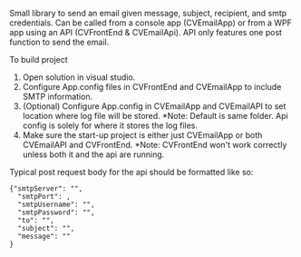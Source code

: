Small library to send an email given message, subject, recipient, and smtp credentials. Can be called from a console app (CVEmailApp) or from a WPF app using an API (CVFrontEnd & CVEmailApi). API only features one post function to send the email.


To build project
  1. Open solution in visual studio.
  2. Configure App.config files in CVFrontEnd and CVEmailApp to include SMTP information.
  3. (Optional) Configure App.config in CVEmailApp and CVEmailAPI to set location where log file will be stored. 
    *Note: Default is same folder. Api config is solely for where it stores the log files.
  4. Make sure the start-up project is either just CVEmailApp or both CVEmailAPI and CVFrontEnd.
    *Note: CVFrontEnd won't work correctly unless both it and the api are running.

Typical post request body for the api should be formatted like so:
```
{"smtpServer": "",
  "smtpPort": ,
  "smtpUsername": "",
  "smtpPassword": "",
  "to": "",
  "subject": "",
  "message": ""
}
```
